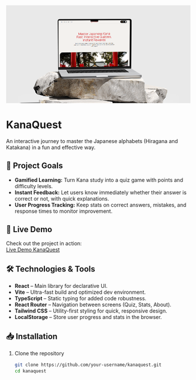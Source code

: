 ![Imagem](frontend/public/images/readmeimg.png)
# KanaQuest

An interactive journey to master the Japanese alphabets (Hiragana and Katakana) in a fun and effective way.

## 🎯 Project Goals

- **Gamified Learning:** Turn Kana study into a quiz game with points and difficulty levels.
- **Instant Feedback:** Let users know immediately whether their answer is correct or not, with quick explanations.
- **User Progress Tracking:** Keep stats on correct answers, mistakes, and response times to monitor improvement.

## 🚀 Live Demo

Check out the project in action:  
[Live Demo KanaQuest](https://your-domain.github.io/kanaquest/)

## 🛠️ Technologies & Tools

- **React** – Main library for declarative UI.  
- **Vite** – Ultra-fast build and optimized dev environment.  
- **TypeScript** – Static typing for added code robustness.  
- **React Router** – Navigation between screens (Quiz, Stats, About).  
- **Tailwind CSS** – Utility-first styling for quick, responsive design.  
- **LocalStorage** – Store user progress and stats in the browser.

## 📥 Installation

1. Clone the repository  
   ```bash
   git clone https://github.com/your-username/kanaquest.git
   cd kanaquest
